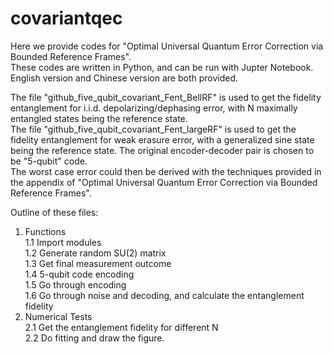 # covariantqec

Here we provide codes for "Optimal Universal Quantum Error Correction via Bounded Reference Frames".  
These codes are written in Python, and can be run with Jupter Notebook. English version and Chinese version are both provided.


The file "github_five_qubit_covariant_Fent_BellRF" is used to get the fidelity entanglement for i.i.d. depolarizing/dephasing error, with N maximally entangled states being the reference state.  
The file "github_five_qubit_covariant_Fent_largeRF" is used to get the fidelity entanglement for weak erasure error, with a generalized sine state being the reference state.
The original encoder-decoder pair is chosen to be "5-qubit" code.  
The worst case error could then be derived with the techniques provided in the appendix of "Optimal Universal Quantum Error Correction via Bounded Reference Frames".


Outline of these files:  
1. Functions  
  1.1 Import modules  
  1.2 Generate random SU(2) matrix  
  1.3 Get final measurement outcome  
  1.4 5-qubit code encoding  
  1.5 Go through encoding  
  1.6 Go through noise and decoding, and calculate the entanglement fidelity  
2. Numerical Tests  
  2.1 Get the entanglement fidelity for different N  
  2.2 Do fitting and draw the figure.

